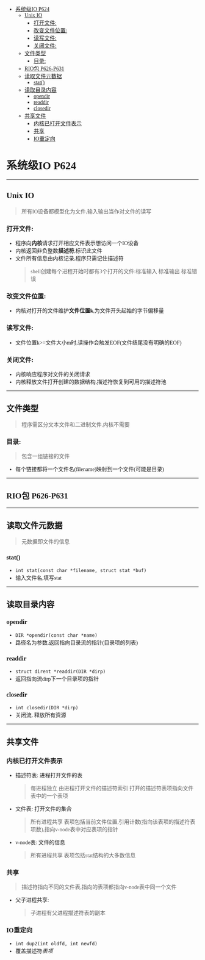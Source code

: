 <font face = "Consolas">
<!-- @import "[TOC]" {cmd="toc" depthFrom=1 depthTo=6 orderedList=false} -->

<!-- code_chunk_output -->

- [系统级IO P624](#系统级io-p624)
  - [Unix IO](#unix-io)
    - [打开文件:](#打开文件)
    - [改变文件位置:](#改变文件位置)
    - [读写文件:](#读写文件)
    - [关闭文件:](#关闭文件)
  - [文件类型](#文件类型)
    - [目录:](#目录)
  - [RIO包 P626-P631](#rio包-p626-p631)
  - [读取文件元数据](#读取文件元数据)
    - [stat()](#stat)
  - [读取目录内容](#读取目录内容)
    - [opendir](#opendir)
    - [readdir](#readdir)
    - [closedir](#closedir)
  - [共享文件](#共享文件)
    - [内核已打开文件表示](#内核已打开文件表示)
    - [共享](#共享)
    - [IO重定向](#io重定向)

<!-- /code_chunk_output -->
# 系统级IO P624

****

## Unix IO
> 所有IO设备都模型化为文件,输入输出当作对文件的读写
### 打开文件: 
* 程序向**内核**请求打开相应文件表示想访问一个IO设备
* 内核返回非负整数**描述符**,标识此文件
* 文件所有信息由内核记录,程序只需记住描述符
    > shell创建每个进程开始时都有3个打开的文件:标准输入 标准输出 标准错误
### 改变文件位置:
* 内核对打开的文件维护**文件位置k**,为文件开头起始的字节偏移量
### 读写文件:
* 文件位置k>=文件大小m时,读操作会触发EOF(文件结尾没有明确的EOF)
### 关闭文件:
* 内核响应程序对文件的关闭请求
* 内核释放文件打开创建的数据结构,描述符恢复到可用的描述符池

****

## 文件类型
> 程序需区分文本文件和二进制文件,内核不需要
### 目录:
> 包含一组链接的文件
* 每个链接都将一个文件名(filename)映射到一个文件(可能是目录)

****

## RIO包 P626-P631

****

## 读取文件元数据
>元数据即文件的信息
### stat()
* ```int stat(const char *filename, struct stat *buf)```
* 输入文件名,填写stat

****

## 读取目录内容
### opendir
* ```DIR *opendir(const char *name)```
* 路径名为参数,返回指向目录流的指针(目录项的列表)
### readdir
* ```struct dirent *readdir(DIR *dirp)```
* 返回指向流dirp下一个目录项的指针
### closedir
* ```int closedir(DIR *dirp)```
* 关闭流, 释放所有资源

****

## 共享文件
### 内核已打开文件表示
* 描述符表: 进程打开文件的表
    > 每进程独立
    由进程打开文件的描述符索引
    打开的描述符表项指向文件表中的一个表项
* 文件表: 打开文件的集合
    > 所有进程共享
    表项包括当前文件位置,引用计数(指向该表项的描述符表项数),指向v-node表中对应表项的指针
* v-node表: 文件的信息
    > 所有进程共享
    表项包括stat结构的大多数信息
### 共享
> 描述符指向不同的文件表,指向的表项都指向v-node表中同一个文件
* 父子进程共享:
    > 子进程有父进程描述符表的副本
### IO重定向
* ```int dup2(int oldfd, int newfd)```
* 覆盖描述符*表项*